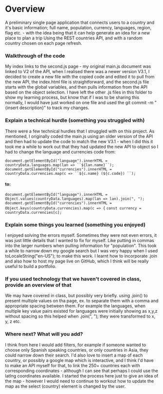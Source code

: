 # Overview #
A preliminary single page application that connects users to a country and it's basic information; full name, population, currency, languages, region, flag etc. - with the idea being that it can help generate an idea for a new place to plan a trip
Using the REST countries API, and with a random country chosen on each page refresh.

### Walkthrough of the code ###
My index links to the second.js page - my original main.js document was linked to V2 of the API, when I realised there was a newer version V3.1, I decided to create a new file with the copied code and edited it to pull from the new API, the index.html file is straightforward, and the second.js file starts with the global variables, and then pulls information from the API based on the object selection. I have left the other .js files in this folder to show my learning process, but know that if I was to be sharing this normally, I would have just worked on one file and used the git commit -m "{insert description}" to track my changes. 

### Explain a technical hurdle (something you struggled with) ###
There were a few technical hurdles that I struggled with on this project. As mentioned, I originally coded the main.js using an older version of the API and then had to update the code to match the new V3.1 - when I did this it took me a while to work out that they had updated the new API to object so I had to change the language and currencies code from:

`document.getElementById("language").innerHTML = countryData.languages.map(lan => ``${lan.name}``);`
    `document.getElementById("currencies").innerHTML = countryData.currencies.map(c => ``${c.name} (${c.code}) ``);`

#### to: ####

`document.getElementById("language").innerHTML = Object.values(countryData.languages).map(lan => lan).join(", ");`
    `document.getElementById("currencies").innerHTML = Object.keys(countryData.currencies).map(c => {`
        `const currency = countryData.currencies[c];`

### Explain some things you learned (something you enjoyed) ###
I enjoyed solving the errors myself. Sometimes they were not even errors, it was just little details that I wanted to fix for myself. Like putting in commas into the larger numbers when pulling information for "population". This took a while to narrow down my google search but I was very happy when I used toLocaleString("en-US"); to make this work. I learnt how to incorporate .join and also how to host my page live on GitHub, which I think will be really useful to build a portfolio. 

### If you used technology that we haven't covered in class, provide an overview of that ###
We may have covered in class, but possibly very briefly. using .join() to present multiple values on tha page, ex. to separate them with a comma and appropriate spacing between them. For example the languages, when multiple key value pairs existed for languages were initially showing as x,y,z without spacing so this helped when .join(", "); they were transformed to x, y, z etc.

### Where next? What will you add? ###
I think from here I would add filters, for example if someone wanted to choose only Spanish speaking countries, or only countries in Asia, they could narrow down their search. I'd also love to insert a map of each country, or possibly a google map which is interactive, and I think I'd have to make an API myself for that, to link the 250+ countries each with corresponding coordinates - although I can see that perhaps I could use the latlng coordinates available. I started the process here just to give an idea of the map - however I would need to continue to workout how to update the map as the select (country) element is changed by the user.